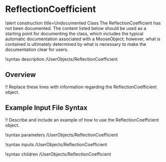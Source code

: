 # ReflectionCoefficient

!alert construction title=Undocumented Class
The ReflectionCoefficient has not been documented. The content listed below should be used as a starting point for
documenting the class, which includes the typical automatic documentation associated with a
MooseObject; however, what is contained is ultimately determined by what is necessary to make the
documentation clear for users.

!syntax description /UserObjects/ReflectionCoefficient

## Overview

!! Replace these lines with information regarding the ReflectionCoefficient object.

## Example Input File Syntax

!! Describe and include an example of how to use the ReflectionCoefficient object.

!syntax parameters /UserObjects/ReflectionCoefficient

!syntax inputs /UserObjects/ReflectionCoefficient

!syntax children /UserObjects/ReflectionCoefficient
